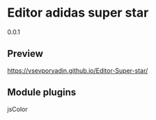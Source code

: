 # Editor adidas super star
0.0.1

## Preview
https://vsevporyadin.github.io/Editor-Super-star/

## Module plugins
jsColor
